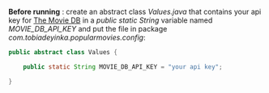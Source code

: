 __Before running__ : create an abstract class _Values.java_ that contains your api key for
[The Movie DB](https://www.themoviedb.org/) in a _public static String_ variable named _MOVIE\_DB\_API\_KEY_ and
put the file in package _com.tobiadeyinka.popularmovies.config_:

```java
public abstract class Values {

    public static String MOVIE_DB_API_KEY = "your api key";

}
```